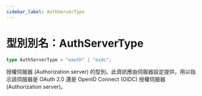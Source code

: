 ```yaml
---
sidebar_label: AuthServerType
---
```


# 型別別名：AuthServerType

```ts
type AuthServerType = "oauth" | "oidc";
```

授權伺服器 (Authorization server) 的型別。此資訊應由伺服器設定提供，用以指示該伺服器是 OAuth 2.0 還是 OpenID Connect (OIDC) 授權伺服器 (Authorization server)。